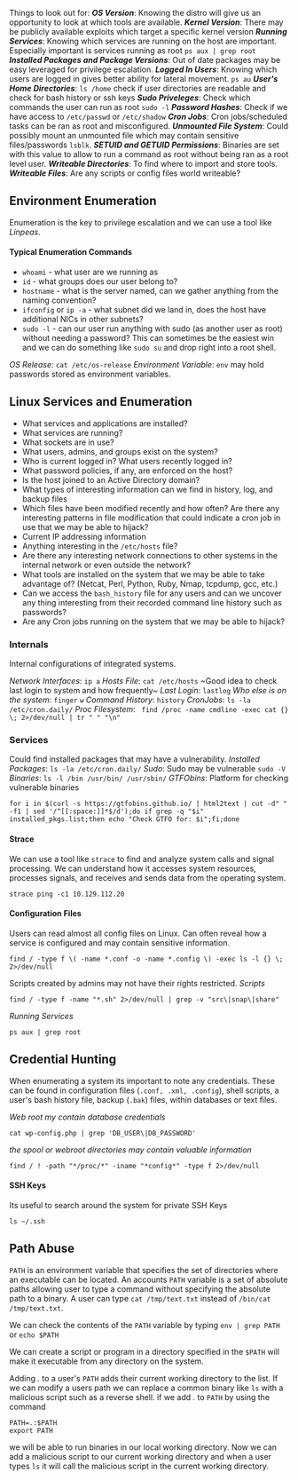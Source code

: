 Things to look out for:
***OS Version***: Knowing the distro will give us an opportunity to look at which tools are available. 
***Kernel Version***: There may be publicly available exploits which target a specific kernel version 
***Running Services***: Knowing which services are running on the host are important. Especially important is services running as root `ps aux | grep root`
***Installed Packages and Package Versions***:  Out of date packages may be easy leveraged for privilege escalation.
***Logged In Users***: Knowing which users are logged in gives better ability for lateral movement. `ps au`
***User's  Home Directories***: `ls /home` check if user directories are readable and check for bash history or ssh keys
***Sudo Priveleges***: Check which commands the user can run as root `sudo -l`
***Password Hashes***: Check if we have access to `/etc/passwd` or `/etc/shadow`
***Cron Jobs***: Cron jobs/scheduled tasks can be ran as root and misconfigured.
***Unmounted File System***: Could possibly mount an unmounted file which may contain sensitive files/passwords `lsblk`.
***SETUID and GETUID Permissions***: Binaries are set with this value to allow to run a command as root without being ran as a root level user.
***Writeable Directories***: To find where to import and store tools.
***Writeable Files***: Are any scripts or config files world writeable? 

## Environment Enumeration
Enumeration is the key to privilege escalation and we can use a tool like *Linpeas*.

#### Typical Enumeration Commands
- `whoami` - what user are we running as
- `id` - what groups does our user belong to?
- `hostname` - what is the server named, can we gather anything from the naming convention?
- `ifconfig` or `ip -a` - what subnet did we land in, does the host have additional NICs in other subnets?
- `sudo -l` - can our user run anything with sudo (as another user as root) without needing a password? This can sometimes be the easiest win and we can do something like `sudo su` and drop right into a root shell.

*OS Release*: `cat /etc/os-release`
*Environment Variable*: `env` may hold passwords stored as environment variables.

## Linux Services and Enumeration
- What services and applications are installed?
- What services are running?
- What sockets are in use?
- What users, admins, and groups exist on the system?
- Who is current logged in? What users recently logged in?
- What password policies, if any, are enforced on the host?
- Is the host joined to an Active Directory domain?
- What types of interesting information can we find in history, log, and backup files
- Which files have been modified recently and how often? Are there any interesting patterns in file modification that could indicate a cron job in use that we may be able to hijack?
- Current IP addressing information
- Anything interesting in the `/etc/hosts` file?
- Are there any interesting network connections to other systems in the internal network or even outside the network?
- What tools are installed on the system that we may be able to take advantage of? (Netcat, Perl, Python, Ruby, Nmap, tcpdump, gcc, etc.)
- Can we access the `bash_history` file for any users and can we uncover any thing interesting from their recorded command line history such as passwords?
- Are any Cron jobs running on the system that we may be able to hijack?

### Internals
Internal configurations of integrated systems. 

*Network Interfaces*: `ip a`
*Hosts File*: `cat /etc/hosts`  ~Good idea to check last login to system and how frequently~
*Last Login*: `lastlog`
*Who else is on the system*: `finger` `w` 
*Command History*: `history`
*CronJobs*: `ls -la /etc/cron.daily/`
*Proc Filesystem*: ` find /proc -name cmdline -exec cat {} \; 2>/dev/null | tr " " "\n"`

### Services
Could find installed packages that may have a vulnerability. 
*Installed Packages*: `ls -la /etc/cron.daily/`
*Sudo*: Sudo may be vulnerable `sudo -V`
*Binaries*: `ls -l /bin /usr/bin/ /usr/sbin/`
*GTFObins*: Platform for checking vulnerable binaries 
```shell-session
for i in $(curl -s https://gtfobins.github.io/ | html2text | cut -d" " -f1 | sed '/^[[:space:]]*$/d');do if grep -q "$i" installed_pkgs.list;then echo "Check GTFO for: $i";fi;done
```

#### Strace 
We can use a tool like `strace` to find and analyze system  calls and signal processing. We can understand how it accesses system resources, processes signals, and receives and sends data from the operating system. 
```shell-session
strace ping -c1 10.129.112.20
```

#### Configuration Files
Users can read almost all config files on Linux. Can often reveal how a service is configured and may contain sensitive information.
```shell-session
find / -type f \( -name *.conf -o -name *.config \) -exec ls -l {} \; 2>/dev/null
```

Scripts created by admins may not have their rights restricted.
*Scripts*
```shell-session
find / -type f -name "*.sh" 2>/dev/null | grep -v "src\|snap\|share"
```

*Running Services*
```shell-session
ps aux | grep root
```

## Credential Hunting
When enumerating a system its important to note any credentials. These can be found in configuration files (`.conf, .xml, .config`), shell scripts, a user's bash history file, backup (`.bak`) files, within databases or text files.

*Web root my contain database credentials* 
```shell-session
cat wp-config.php | grep 'DB_USER\|DB_PASSWORD'
```

*the spool or webroot directories may contain valuable information*
```shell-session
find / ! -path "*/proc/*" -iname "*config*" -type f 2>/dev/null
```

#### SSH Keys
Its useful to search around the system for private SSH Keys
```shell-session
ls ~/.ssh
```

## Path Abuse
`PATH` is an environment variable that specifies the set of directories where an executable can be located. An accounts `PATH` variable is a set of absolute paths allowing user to type a command without specifying the absolute path to a binary. A user can type `cat /tmp/text.txt` instead of `/bin/cat /tmp/text.txt`.

We can check the contents of the `PATH` variable by typing `env | grep PATH` or `echo $PATH`

We can create a script or program in a directory specified in the `$PATH` will make it executable from any directory on the system.

Adding *.* to a user's `PATH` adds their current working directory to the list. If we can modify a users path we can replace a common binary like `ls` with a malicious script such as a reverse shell. if we add *.* to `PATH` by using the command
```
PATH=.:$PATH
export PATH
```
we will be able to run binaries in our local working directory. Now we can add a malicious script to our current working directory and when a user types `ls` it will call the malicious script in the current working directory.
